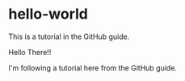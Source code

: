 # hello-world
This is a tutorial in the GitHub guide.

Hello There!!

I'm following a tutorial here from the GitHub guide. 
